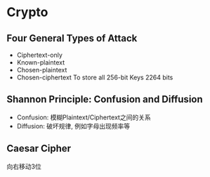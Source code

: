 # Crypto
## Four General Types of Attack
- Ciphertext-only
- Known-plaintext
- Chosen-plaintext
- Chosen-ciphertext
To store all 256-bit Keys 2264 bits

## Shannon Principle:  Confusion and Diffusion

- Confusion: 模糊Plaintext/Ciphertext之间的关系
- Diffusion: 破坏规律, 例如字母出现频率等
## Caesar Cipher
向右移动3位


